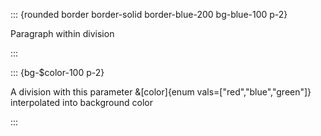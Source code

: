 ::: {rounded border border-solid border-blue-200 bg-blue-100 p-2}

Paragraph within division

:::

::: {bg-$color-100 p-2}

A division with this parameter &[color]{enum vals=["red","blue","green"]} interpolated into background color

:::